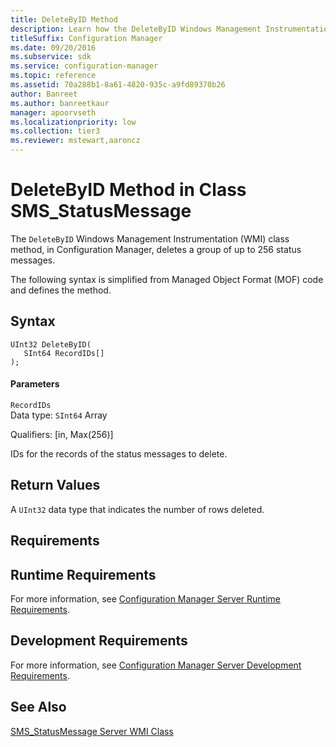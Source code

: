 ```yaml
---
title: DeleteByID Method
description: Learn how the DeleteByID Windows Management Instrumentation (WMI) class method deletes a group of up to 256 status messages.
titleSuffix: Configuration Manager
ms.date: 09/20/2016
ms.subservice: sdk
ms.service: configuration-manager
ms.topic: reference
ms.assetid: 70a288b1-8a61-4820-935c-a9fd89370b26
author: Banreet
ms.author: banreetkaur
manager: apoorvseth
ms.localizationpriority: low
ms.collection: tier3
ms.reviewer: mstewart,aaroncz 
---
```

# DeleteByID Method in Class SMS_StatusMessage
The `DeleteByID` Windows Management Instrumentation (WMI) class method, in Configuration Manager, deletes a group of up to 256 status messages.  

 The following syntax is simplified from Managed Object Format (MOF) code and defines the method.  

## Syntax  

```  
UInt32 DeleteByID(  
   SInt64 RecordIDs[]  
);  
```  

#### Parameters  
 `RecordIDs`  
 Data type: `SInt64` Array  

 Qualifiers: [in, Max(256)]  

 IDs for the records of the status messages to delete.  

## Return Values  
 A `UInt32` data type that indicates the number of rows deleted.  

## Requirements  

## Runtime Requirements  
 For more information, see [Configuration Manager Server Runtime Requirements](../../../../../develop/core/reqs/server-runtime-requirements.md).  

## Development Requirements  
 For more information, see [Configuration Manager Server Development Requirements](../../../../../develop/core/reqs/server-development-requirements.md).  

## See Also  
 [SMS_StatusMessage Server WMI Class](../../../../../develop/reference/core/servers/manage/sms_statusmessage-server-wmi-class.md)

